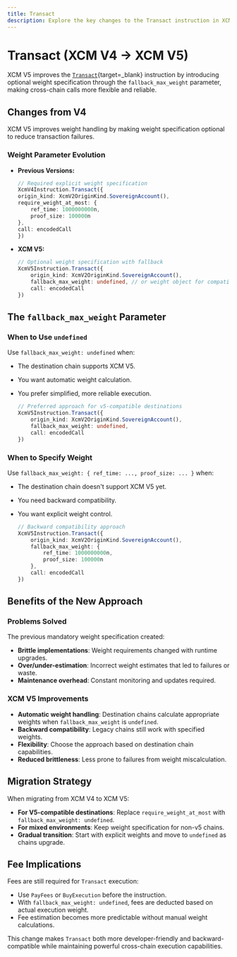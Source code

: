```yaml
---
title: Transact
description: Explore the key changes to the Transact instruction in XCM V5, including automatic weight calculation, improved reliability, and simplified cross-chain execution patterns.
---
```


# Transact (XCM V4 → XCM V5)

XCM V5 improves the [`Transact`](https://paritytech.github.io/polkadot-sdk/master/staging_xcm/v5/enum.Instruction.html#variant.Transact){target=\_blank} instruction by introducing optional weight specification through the `fallback_max_weight` parameter, making cross-chain calls more flexible and reliable.

## Changes from V4

XCM V5 improves weight handling by making weight specification optional to reduce transaction failures.

### Weight Parameter Evolution

- **Previous Versions:**

    ```typescript
    // Required explicit weight specification
    XcmV4Instruction.Transact({
    origin_kind: XcmV2OriginKind.SovereignAccount(),
    require_weight_at_most: {
        ref_time: 1000000000n,
        proof_size: 100000n
    },
    call: encodedCall
    })
    ```

- **XCM V5:**

    ```typescript
    // Optional weight specification with fallback
    XcmV5Instruction.Transact({
        origin_kind: XcmV2OriginKind.SovereignAccount(),
        fallback_max_weight: undefined, // or weight object for compatibility
        call: encodedCall
    })
    ```

## The `fallback_max_weight` Parameter

### When to Use `undefined`

Use `fallback_max_weight: undefined` when:

- The destination chain supports XCM V5.
- You want automatic weight calculation.
- You prefer simplified, more reliable execution.

    ```typescript
    // Preferred approach for v5-compatible destinations
    XcmV5Instruction.Transact({
        origin_kind: XcmV2OriginKind.SovereignAccount(),
        fallback_max_weight: undefined,
        call: encodedCall
    })
    ```

### When to Specify Weight

Use `fallback_max_weight: { ref_time: ..., proof_size: ... }` when:

- The destination chain doesn't support XCM V5 yet.
- You need backward compatibility.
- You want explicit weight control.

    ```typescript
    // Backward compatibility approach
    XcmV5Instruction.Transact({
        origin_kind: XcmV2OriginKind.SovereignAccount(), 
        fallback_max_weight: {
            ref_time: 1000000000n,
            proof_size: 100000n
        },
        call: encodedCall
    })
    ```

## Benefits of the New Approach

### Problems Solved

The previous mandatory weight specification created:

- **Brittle implementations**: Weight requirements changed with runtime upgrades.
- **Over/under-estimation**: Incorrect weight estimates that led to failures or waste.
- **Maintenance overhead**: Constant monitoring and updates required.

### XCM V5 Improvements

- **Automatic weight handling**: Destination chains calculate appropriate weights when `fallback_max_weight` is `undefined`.
- **Backward compatibility**: Legacy chains still work with specified weights.
- **Flexibility**: Choose the approach based on destination chain capabilities.
- **Reduced brittleness**: Less prone to failures from weight miscalculation.

## Migration Strategy

When migrating from XCM V4 to XCM V5:

- **For V5-compatible destinations**: Replace `require_weight_at_most` with `fallback_max_weight: undefined`.
- **For mixed environments**: Keep weight specification for non-v5 chains.
- **Gradual transition**: Start with explicit weights and move to `undefined` as chains upgrade.

## Fee Implications

Fees are still required for `Transact` execution:

- Use `PayFees` or `BuyExecution` before the instruction.
- With `fallback_max_weight: undefined`, fees are deducted based on actual execution weight.
- Fee estimation becomes more predictable without manual weight calculations.

This change makes `Transact` both more developer-friendly and backward-compatible while maintaining powerful cross-chain execution capabilities.